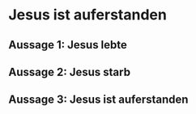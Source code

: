 # Jesus ist auferstanden

## Aussage 1: Jesus lebte

## Aussage 2: Jesus starb

## Aussage 3: Jesus ist auferstanden